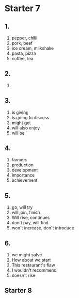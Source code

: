 # Starter 7
## 1.
1. pepper, chilli
2. pork, beef
3. ice cream, milkshake
4. pasta, pizza
5. coffee, tea
## 2.
1. 
## 3. 
1. is giving
2. is going to discuss
3. might get
4. will also enjoy
5. will be
## 4.
1. farmers
2. production
3. development
4. importance
5. achievement
## 5. 
1. go, will try
2. will join, finish
3. Will rise, continues
4. don't pay, will find
5. won't increase, don't introduce
## 6.
1. we might solve
2. How about we start
3. This restaurant's flaw
4. I wouldn't recommend
5. doesn't rise
## Starter 8
